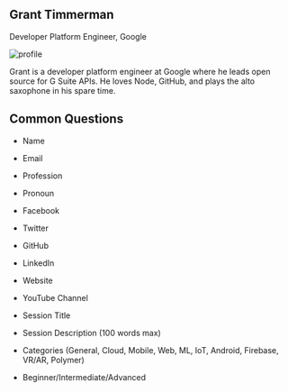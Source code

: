 ## Grant Timmerman

Developer Platform Engineer, Google

![profile](https://user-images.githubusercontent.com/744973/38894674-c762c6dc-4242-11e8-82a4-c3369c2adf94.jpg)

Grant is a developer platform engineer at Google where he leads open source for G Suite APIs. He loves Node, GitHub, and plays the alto saxophone in his spare time.

## Common Questions

- Name
- Email
- Profession
- Pronoun
- Facebook
- Twitter
- GitHub
- LinkedIn
- Website
- YouTube Channel

- Session Title
- Session Description (100 words max)
- Categories (General, Cloud, Mobile, Web, ML, IoT, Android, Firebase, VR/AR, Polymer)
- Beginner/Intermediate/Advanced
